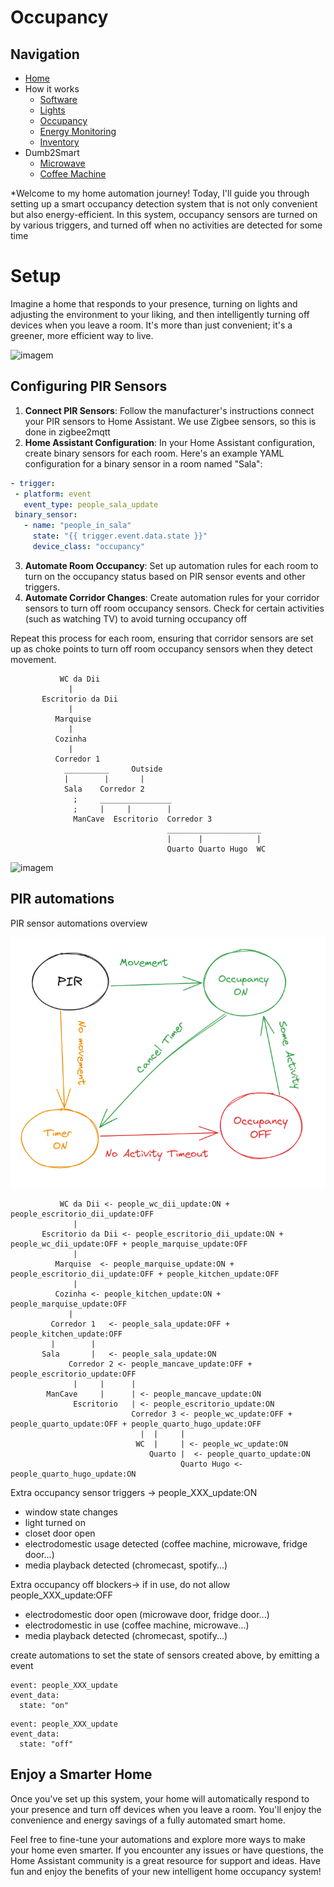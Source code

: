 # Occupancy


## Navigation

- [Home](../readme.md)
- How it works
  - [Software](software.md)
  - [Lights](lights.md)
  - [Occupancy](occupancy.md)
  - [Energy Monitoring](energy.md)
  - [Inventory](inventory.md)
- Dumb2Smart
  - [Microwave](../dumb2smart/microwave.md)
  - [Coffee Machine](../dumb2smart/coffee_machine.md)


*Welcome to my home automation journey! Today, I'll guide you through setting up a smart occupancy detection system that is not only convenient but also energy-efficient. 
In this system, occupancy sensors are turned on by various triggers, and turned off when no activities are detected for some time

# Setup

Imagine a home that responds to your presence, turning on lights and adjusting the environment to your liking, and then intelligently turning off devices when you leave a room. 
It's more than just convenient; it's a greener, more efficient way to live.

![imagem](https://user-images.githubusercontent.com/33701864/278898711-c8c6ec8c-7868-4ebf-86b1-805d486d1fcd.png)


## Configuring PIR Sensors

1. **Connect PIR Sensors**: Follow the manufacturer's instructions connect your PIR sensors to Home Assistant. We use Zigbee sensors, so this is done in zigbee2mqtt
2. **Home Assistant Configuration**: In your Home Assistant configuration, create binary sensors for each room. Here's an example YAML configuration for a binary sensor in a room named "Sala":

```yaml
- trigger:
 - platform: event
   event_type: people_sala_update
 binary_sensor:
   - name: "people_in_sala"
     state: "{{ trigger.event.data.state }}"
     device_class: "occupancy"
```

3. **Automate Room Occupancy**: Set up automation rules for each room to turn on the occupancy status based on PIR sensor events and other triggers.
4. **Automate Corridor Changes**: Create automation rules for your corridor sensors to turn off room occupancy sensors. Check for certain activities (such as watching TV) to avoid turning occupancy off

Repeat this process for each room, ensuring that corridor sensors are set up as choke points to turn off room occupancy sensors when they detect movement.


               WC da Dii
                 |
           Escritorio da Dii
                 |
              Marquise
                 |
              Cozinha 
                 |       
              Corredor 1
                __________     Outside
                |        |       |
                Sala    Corredor 2
                  ;     ________________
                  ;     |     |        |
                  ManCave  Escritorio  Corredor 3
                                       _____________________
                                       |      |            |
                                       Quarto Quarto Hugo  WC


![imagem](https://user-images.githubusercontent.com/33701864/278907101-d4ecb084-b272-424c-9ccf-7e742c8d2ce1.png)


## PIR automations

PIR sensor automations overview

![img_10.png](../img_10.png)


               WC da Dii <- people_wc_dii_update:ON + people_escritorio_dii_update:OFF
                  |
           Escritorio da Dii <- people_escritorio_dii_update:ON + people_wc_dii_update:OFF + people_marquise_update:OFF
                  |
              Marquise  <- people_marquise_update:ON + people_escritorio_dii_update:OFF + people_kitchen_update:OFF
                  |
              Cozinha <- people_kitchen_update:ON + people_marquise_update:OFF
                 |
             Corredor 1   <- people_sala_update:OFF + people_kitchen_update:OFF
             |        |
           Sala       |   <- people_sala_update:ON
                 Corredor 2 <- people_mancave_update:OFF + people_escritorio_update:OFF
                  |     |      |
            ManCave     |      | <- people_mancave_update:ON
                  Escritorio   | <- people_escritorio_update:ON
                               Corredor 3 <- people_wc_update:OFF + people_quarto_update:OFF + people_quarto_hugo_update:OFF
                                 |  |     |
                                WC  |     | <- people_wc_update:ON
                                   Quarto |  <- people_quarto_update:ON
                                          Quarto Hugo <- people_quarto_hugo_update:ON


Extra occupancy sensor triggers -> people_XXX_update:ON

- window state changes
- light turned on
- closet door open
- electrodomestic usage detected (coffee machine, microwave, fridge door...)
- media playback detected (chromecast, spotify...)

Extra occupancy off blockers-> if in use, do not allow people_XXX_update:OFF

- electrodomestic door open (microwave door, fridge door...)
- electrodomestic in use (coffee machine, microwave...)
- media playback detected (chromecast, spotify...)


create automations to set the state of sensors created above, by emitting a event
```
event: people_XXX_update
event_data:
  state: "on"
```
```
event: people_XXX_update
event_data:
  state: "off"
```
## Enjoy a Smarter Home

Once you've set up this system, your home will automatically respond to your presence and turn off devices when you leave a room. You'll enjoy the convenience and energy savings of a fully automated smart home.

Feel free to fine-tune your automations and explore more ways to make your home even smarter. If you encounter any issues or have questions, the Home Assistant community is a great resource for support and ideas. Have fun and enjoy the benefits of your new intelligent home occupancy system!

